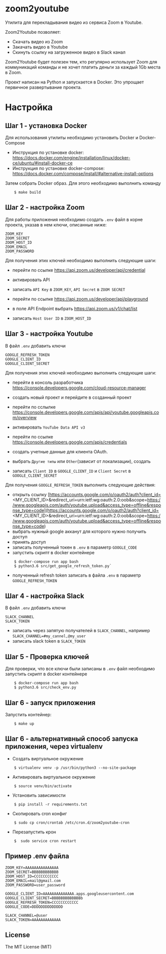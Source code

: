 # zoom2youtube

Утилита для перекладывания видео из сервиса Zoom в Youtube.

Zoom2Youtube позволяет:

- Скачать видео из Zoom
- Закачать видео в Youtube
- Скинуть ссылку на загруженное видео в Slack канал

Zoom2Youtube будет полезен тем, кто регулярно использует Zoom для коммуникаций команды и не хочет платить деньги за каждый 1Gb места в Zoom.

Проект написан на Python и запускается в Docker. Это упрощает первичное развертывание проекта.


Настройка
=========

Шаг 1 - установка Docker
------------------------

Для использования утилиты необходимо установить Docker и Docker-Compose

- Инструкция по установке docker: https://docs.docker.com/engine/installation/linux/docker-ce/ubuntu/#install-docker-ce
- Инструкция по установке docker-compose: https://docs.docker.com/compose/install/#alternative-install-options

Затем собрать Docker образ. Для этого необходимо выполнить команду

```
    $ make build
```


Шаг 2 - настройка Zoom
----------------------

Для работы приложения необходимо создать `.env` файл в корне проекта, указав в нем ключи, описанные ниже:

    ZOOM_KEY
    ZOOM_SECRET
    ZOOM_HOST_ID
    ZOOM_EMAIL
    ZOOM_PASSWORD

Для получения этих ключей необходимо выполнить следующие шаги:
- перейти по ссылке https://api.zoom.us/developer/api/credential
- активировать API
- записать `API Key` в `ZOOM_KEY`, `API Secret` в `ZOOM SECRET`

- перейти по ссылке https://api.zoom.us/developer/api/playground
- в поле API Endpoint выбрать https://api.zoom.us/v1/chat/list
- записать `Host User ID` в `ZOOM_HOST_ID`

Шаг 3 - настройка Youtube
-------------------------

В файл `.env` добавить ключи

    GOOGLE_REFRESH_TOKEN
    GOOGLE_CLIENT_ID
    GOOGLE_CLIENT_SECRET

Для получения этих ключей необходимо выполнить следующие шаги:
- перейти в консоль разработчика https://console.developers.google.com/cloud-resource-manager
- создать новый проект и перейдите в созданный проект
- перейти по сслылке https://console.developers.google.com/apis/api/youtube.googleapis.com/overview
- активировать `YouTube Data API v3`

- перейти по ссылке https://console.developers.google.com/apis/credentials
- создать учетные данные для клиента OAuth.
- выбрать `Другие типы` или `Other`(зависит от локализации), создать
- записать `Client ID` в `GOOGLE_CLIENT_ID` и `Client Secret` в `GOOGLE_CLIENT_SECRET`

Для получения `GOOGLE_REFRESH_TOKEN` выполнить следующие действия:

- открыть ссылку [https://accounts.google.com/o/oauth2/auth?client_id=<MY_CLIENT_ID>&redirect_uri=urn:ietf:wg:oauth:2.0:oob&scope=https://www.googleapis.com/auth/youtube.upload&access_type=offline&response_type=code](https://accounts.google.com/o/oauth2/auth?client_id=<MY_CLIENT_ID>&redirect_uri=urn:ietf:wg:oauth:2.0:oob&scope=https://www.googleapis.com/auth/youtube.upload&access_type=offline&response_type=code)
- выбрать нужный google акканут для которого нужно получить доступ
- принять доступ
- записать полученный токен в `.env` в параметр `GOOGLE_CODE`
- запустить скрипт в docker контейнере
```
    $ docker-compose run app bash
    $ python3.6 src/get_google_refresh_token.py`
```
- полученный refresh token записать в файла `.env` в параметр `GOOGLE_REFRESH_TOKEN`

Шаг 4 - настройка Slack
-----------------------

В файл `.env` добавить ключи

    SLACK_CHANNEL
    SLACK_TOKEN

- записать через запятую получателей в `SLACK_CHANNEL`, например `SLACK_CHANNEL=#my_cannel,@my_user`
- записать slack token в `SLACK_TOKEN`



Шаг 5 - Проверка ключей
-----------------------

Для проверки, что все ключи были записаны в `.env` файл необходимо запустить скрипт в docker контейнере
```
    $ docker-compose run app bash
    $ python3.6 src/check_env.py
```


Шаг 6 - запуск приложения
-------------------------

Запустить контейнер:
```
    $ make up
```


Шаг 6 - альтернативный способ запуска приложения, через virtualenv
------------------------------------------------------------------------

- Создать виртуальное окружение
```
    $ virtualenv venv -p /usr/bin/python3 --no-site-package
```
- Активировать виртуальное окружение
```
    $ source venv/bin/activate
```
- Установить зависимости
```
    $ pip install -r requirements.txt
```
- Скопировать cron конфиг
```
    $ sudo cp cron/crontab /etc/cron.d/zoom2youtube-cron
```
- Перезапустить крон
```
    $  sudo service cron restart
```

Пример .env файла
-----------------

```
ZOOM_KEY=AAAAAAAAAAAAAAA
ZOOM_SECRET=BBBBBBBBBBBB
ZOOM_HOST_ID=CCCCCCCCCCC
ZOOM_EMAIL=mail@gmail.com
ZOOM_PASSWORD=user_password

GOOGLE_CLIENT_ID=AAAAAAAAAAAAAA.apps.googleusercontent.com
GOOGLE_CLIENT_SECRET=BBBBBBBBBBBBBb
GOOGLE_REFRESH_TOKEN=CCCCCCCCCCCC
GOOGLE_CODE=DDDDDDDDDDDDDD

SLACK_CHANNEL=@user
SLACK_TOKEN=AAAAAAAAAAAAA
```


License
-------

The MIT License (MIT)